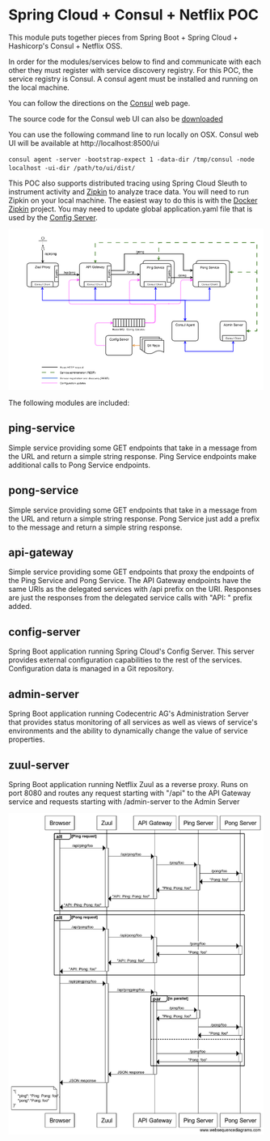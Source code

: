 # Spring Cloud + Consul + Netflix POC

This module puts together pieces from Spring Boot + Spring Cloud + Hashicorp's Consul + Netflix OSS.  

In order for the modules/services below to find and communicate with each other they must register with service discovery registry.  For this POC, the service registry is Consul.  A consul agent must be installed and running on the local machine.

You can follow the directions on the [Consul](https://www.consul.io/intro/getting-started/install.html) web page.

The source code for the Consul web UI can also be [downloaded](https://www.consul.io/downloads.html)

You can use the following command line to run locally on OSX.  Consul web UI will be available at http://localhost:8500/ui

`consul agent -server -bootstrap-expect 1 -data-dir /tmp/consul -node localhost -ui-dir /path/to/ui/dist/`

This POC also supports distributed tracing using Spring Cloud Sleuth to instrument activity and [Zipkin](https://github.com/openzipkin/zipkin) to analyze trace data. You will need to run Zipkin on your local machine. The easiest way to do this is with the [Docker Zipkin](https://github.com/openzipkin/docker-zipkin) project. You may need to update global application.yaml file that is used by the [Config Server](./config-server).

![Microservices Prototype](MicroservicePrototypeConsul.png)

The following modules are included:

ping-service
------------
Simple service providing some GET endpoints that take in a message from the URL and return a simple string response.  Ping Service endpoints make additional calls to Pong Service endpoints.

pong-service
------------
Simple service providing some GET endpoints that take in a message from the URL and return a simple string response.  Pong Service just add a prefix to the message and return a simple string response.

api-gateway
-----------
Simple service providing some GET endpoints that proxy the endpoints of the Ping Service and Pong Service.  The API Gateway endpoints have the same URIs as the delegated services with /api prefix on the URI.  Responses are just the responses from the delegated service calls with "API: " prefix added.

config-server
-------------
Spring Boot application running Spring Cloud's Config Server.  This server provides external configuration capabilities to the rest of the services.  Configuration data is managed in a Git repository.

admin-server
------------
Spring Boot application running Codecentric AG's Administration Server that provides status monitoring of all services as well as views of service's environments and the ability to dynamically change the value of service properties.

zuul-server
-----------
Spring Boot application running Netflix Zuul as a reverse proxy.  Runs on port 8080 and routes any request starting with "/api" to the API Gateway service and requests starting with /admin-server to the Admin Server

![Interaction Diagram](../sequencediagram.png)

